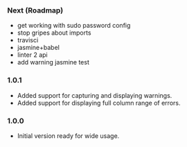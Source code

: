 ### Next (Roadmap)
- get working with sudo password config
- stop gripes about imports
- travisci
- jasmine+babel
- linter 2 api
- add warning jasmine test

### 1.0.1
- Added support for capturing and displaying warnings.
- Added support for displaying full column range of errors.

### 1.0.0
- Initial version ready for wide usage.
